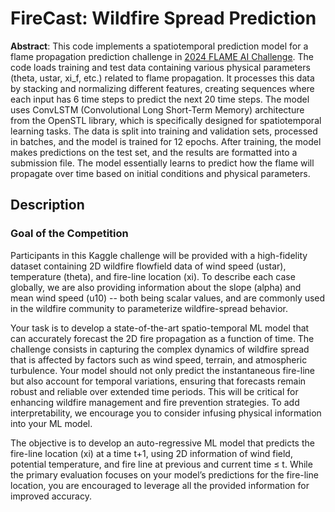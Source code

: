# **FireCast**: Wildfire Spread Prediction

**Abstract**: This code implements a spatiotemporal prediction model for a flame propagation prediction challenge in [2024 FLAME AI Challenge](https://www.kaggle.com/competitions/2024-flame-ai-challenge). The code loads training and test data containing various physical parameters (theta, ustar, xi_f, etc.) related to flame propagation. It processes this data by stacking and normalizing different features, creating sequences where each input has 6 time steps to predict the next 20 time steps. The model uses ConvLSTM (Convolutional Long Short-Term Memory) architecture from the OpenSTL library, which is specifically designed for spatiotemporal learning tasks. The data is split into training and validation sets, processed in batches, and the model is trained for 12 epochs. After training, the model makes predictions on the test set, and the results are formatted into a submission file. The model essentially learns to predict how the flame will propagate over time based on initial conditions and physical parameters.

## Description
### Goal of the Competition
Participants in this Kaggle challenge will be provided with a high-fidelity dataset containing 2D wildfire flowfield data of wind speed (ustar), temperature (theta), and fire-line location (xi). To describe each case globally, we are also providing information about the slope (alpha) and mean wind speed (u10) -- both being scalar values, and are commonly used in the wildfire community to parameterize wildfire-spread behavior.

Your task is to develop a state-of-the-art spatio-temporal ML model that can accurately forecast the 2D fire propagation as a function of time. The challenge consists in capturing the complex dynamics of wildfire spread that is affected by factors such as wind speed, terrain, and atmospheric turbulence. Your model should not only predict the instantaneous fire-line but also account for temporal variations, ensuring that forecasts remain robust and reliable over extended time periods. This will be critical for enhancing wildfire management and fire prevention strategies. To add interpretability, we encourage you to consider infusing physical information into your ML model.

The objective is to develop an auto-regressive ML model that predicts the fire-line location (xi) at a time t+1, using 2D information of wind field, potential temperature, and fire line at previous and current time ≤ t. While the primary evaluation focuses on your model’s predictions for the fire-line location, you are encouraged to leverage all the provided information for improved accuracy.

